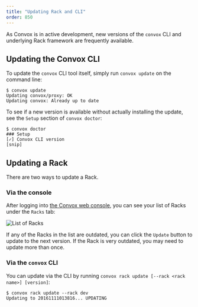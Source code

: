 ```yaml
---
title: "Updating Rack and CLI"
order: 850
---
```


As Convox is in active development, new versions of the `convox` CLI and underlying Rack framework are frequently available.

## Updating the Convox CLI

To update the `convox` CLI tool itself, simply run `convox update` on the command line:

```
$ convox update
Updating convox/proxy: OK
Updating convox: Already up to date
```

To see if a new version is available without actually installing the update, see the `Setup` section of `convox doctor`:

```
$ convox doctor
### Setup
[✓] Convox CLI version    
[snip]
```


## Updating a Rack

There are two ways to update a Rack.

### Via the console

After logging into [the Convox web console](https://console.convox.com/), you can see your list of Racks under the `Racks` tab:

![List of Racks](/assets/images/docs/what-is-a-rack/list-of-racks.png)

If any of the Racks in the list are outdated, you can click the `Update` button to update to the next version. If the Rack is very outdated, you may need to update more than once.

### Via the `convox` CLI

You can update via the CLI by running `convox rack update [--rack <rack name>] [version]`:

```
$ convox rack update --rack dev
Updating to 20161111013816... UPDATING
```


